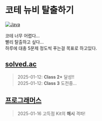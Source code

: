 # 코테 뉴비 탈출하기
[![Java](https://img.shields.io/badge/Java-007396?style=flat-square&logo=Java&logoColor=white)](https://www.java.com/)<br><br>
코테 너무 어렵다...<br>
빨리 탈출하고 싶다...<br>
하루에 대충 5문제 정도씩 푸는걸 목표로 하고있다.
## [solved.ac](https://solved.ac/)
> 2025-01-12: **Class 2+** 달성!!<br>
> 2025-01-12: **Class 3** 도전중...
## [프로그래머스](https://programmers.co.kr/)
> 2025-01-16 고득점 Kit의 **해시** 격파!